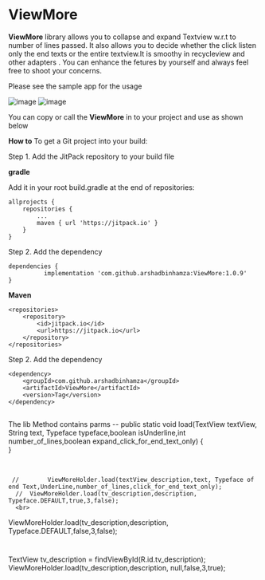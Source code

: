 



# ViewMore

**ViewMore** library allows you to collapse and expand Textview w.r.t to number of lines passed. It also allows you to decide whether the click listen only the end texts or the entire textview.It is smoothy in recycleview and other adapters . You can enhance the fetures by yourself and always feel free to shoot your concerns.

Please see the sample app for the usage


![image](https://user-images.githubusercontent.com/10271708/144758450-9c54083f-da96-4cb1-b3f0-8c7ccaddcfb8.png)
![image](https://user-images.githubusercontent.com/10271708/144758472-b504b0a8-c8c1-4b21-a84f-ede5510bc729.png)

You can copy or call the **ViewMore** in to your project and use as shown below



**How to**
To get a Git project into your build:

Step 1. Add the JitPack repository to your build file

**gradle**

Add it in your root build.gradle at the end of repositories:

	allprojects {
		repositories {
			...
			maven { url 'https://jitpack.io' }
		}
	}
Step 2. Add the dependency

	dependencies {
	          implementation 'com.github.arshadbinhamza:ViewMore:1.0.9'
	}
**Maven**


	<repositories>
		<repository>
		    <id>jitpack.io</id>
		    <url>https://jitpack.io</url>
		</repository>
	</repositories>
Step 2. Add the dependency

	<dependency>
	    <groupId>com.github.arshadbinhamza</groupId>
	    <artifactId>ViewMore</artifactId>
	    <version>Tag</version>
	</dependency>


##
The lib Method contains parms --
public static void load(TextView textView, String text, Typeface typeface,boolean isUnderline,int number_of_lines,boolean expand_click_for_end_text_only)
{ 
<br>
}


<br>

     //        ViewMoreHolder.load(textView_description,text, Typeface of end Text,UnderLine,number_of_lines,click_for_end_text_only);
      //  ViewMoreHolder.load(tv_description,description, Typeface.DEFAULT,true,3,false);
      <br>
ViewMoreHolder.load(tv_description,description, Typeface.DEFAULT,false,3,false);

#
TextView tv_description = findViewById(R.id.tv_description);<br>
ViewMoreHolder.load(tv_description,description, null,false,3,true);

#   


